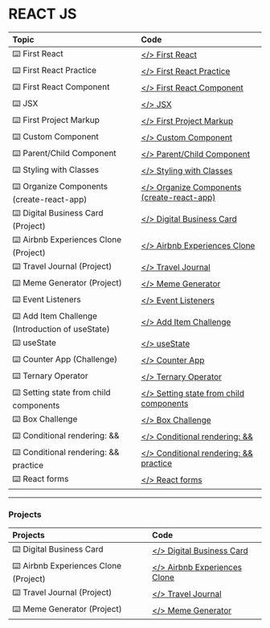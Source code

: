 # **REACT JS**

| Topic                                            | Code                                                                                                                            |
| :----------------------------------------------- | :------------------------------------------------------------------------------------------------------------------------------ |
| ⌨️ First React                                   | [</> First React](https://github.com/monciego/react2022/tree/main/first-react)                                                  |
| ⌨️ First React Practice                          | [</> First React Practice](https://github.com/monciego/react2022/tree/main/first-react-practice)                                |
| ⌨️ First React Component                         | [</> First React Component](https://github.com/monciego/react2022/tree/main/first-react-component)                              |
| ⌨️ JSX                                           | [</> JSX](https://github.com/monciego/react2022/tree/main/jsx)                                                                  |
| ⌨️ First Project Markup                          | [</> First Project Markup](https://github.com/monciego/react2022/tree/main/project-part1-markup)                                |
| ⌨️ Custom Component                              | [</> Custom Component](https://github.com/monciego/react2022/tree/main/custom-component)                                        |
| ⌨️ Parent/Child Component                        | [</> Parent/Child Component](https://github.com/monciego/react2022/tree/main/parent-child-component)                            |
| ⌨️ Styling with Classes                          | [</> Styling with Classes](https://github.com/monciego/react2022/tree/main/styling-with-classes)                                |
| ⌨️ Organize Components (create-react-app)        | [</> Organize Components (create-react-app)](https://github.com/monciego/react2022/tree/main/organize-components)               |
| ⌨️ Digital Business Card (Project)               | [</> Digital Business Card](https://github.com/monciego/react2022/tree/main/digital-business-card)                              |
| ⌨️ Airbnb Experiences Clone (Project)            | [</> Airbnb Experiences Clone](https://github.com/monciego/react2022/tree/main/airbnb-experiences-clone)                        |
| ⌨️ Travel Journal (Project)                      | [</> Travel Journal](https://github.com/monciego/react2022/tree/main/travel-journal)                                            |
| ⌨️ Meme Generator (Project)                      | [</> Meme Generator](https://github.com/monciego/react2022/tree/main/meme-generator)                                            |
| ⌨️ Event Listeners                               | [</> Event Listeners](https://github.com/monciego/react2022/tree/main/event-listeners)                                          |
| ⌨️ Add Item Challenge (Introduction of useState) | [</> Add Item Challenge](https://github.com/monciego/react2022/tree/main/add-item-challenge)                                    |
| ⌨️ useState                                      | [</> useState](https://github.com/monciego/react2022/tree/main/useState)                                                        |
| ⌨️ Counter App (Challenge)                       | [</> Counter App](https://github.com/monciego/react2022/tree/main/useState-counter)                                             |
| ⌨️ Ternary Operator                              | [</> Ternary Operator](https://github.com/monciego/react2022/tree/main/ternary-practice)                                        |
| ⌨️ Setting state from child components           | [</> Setting state from child components](https://github.com/monciego/react2022/tree/main/state-from-child-components)          |
| ⌨️ Box Challenge                                 | [</> Box Challenge](https://github.com/monciego/react2022/tree/main/boxes-challenge)                                            |
| ⌨️ Conditional rendering: &&                     | [</> Conditional rendering: &&](https://github.com/monciego/react2022/tree/main/conditional-rendering-%26%26)                   |
| ⌨️ Conditional rendering: && practice            | [</> Conditional rendering: && practice](https://github.com/monciego/react2022/tree/main/conditional-rendering-%26%26-practice) |
| ⌨️ React forms                                   | [</> React forms](https://github.com/monciego/react2022/tree/main/react-forms)                                                  |

---

### **Projects**

| Projects                              | Code                                                                                                     |
| :------------------------------------ | :------------------------------------------------------------------------------------------------------- |
| ⌨️ Digital Business Card              | [</> Digital Business Card](https://github.com/monciego/react2022/tree/main/digital-business-card)       |
| ⌨️ Airbnb Experiences Clone (Project) | [</> Airbnb Experiences Clone](https://github.com/monciego/react2022/tree/main/airbnb-experiences-clone) |
| ⌨️ Travel Journal (Project)           | [</> Travel Journal](https://github.com/monciego/react2022/tree/main/travel-journal)                     |
| ⌨️ Meme Generator (Project)           | [</> Meme Generator](https://github.com/monciego/react2022/tree/main/meme-generator)                     |
